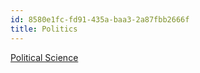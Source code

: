 ```yaml
---
id: 8580e1fc-fd91-435a-baa3-2a87fbb2666f
title: Politics
---
```


[Political Science](id:4e3a204d-ef71-41a3-8f80-f576868a792b)
